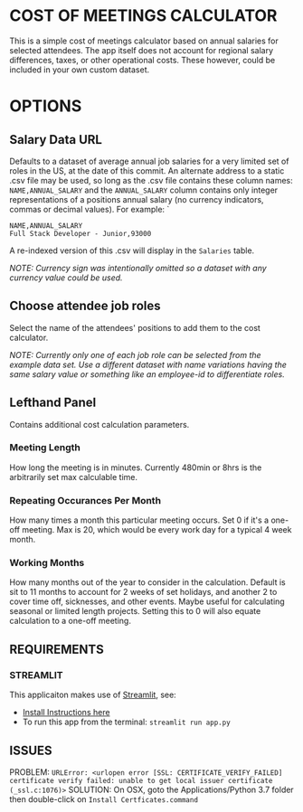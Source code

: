 # COST OF MEETINGS CALCULATOR
This is a simple cost of meetings calculator based on annual salaries for selected attendees. The app itself does not account for regional salary differences, taxes, or other operational costs. These however, could be included in your own custom dataset.

# OPTIONS
## Salary Data URL
Defaults to a dataset of average annual job salaries for a very limited set of roles in the US, at the date of this commit. An alternate address to a static .csv file may be used, so long as the .csv file contains these column names: `NAME,ANNUAL_SALARY` and the `ANNUAL_SALARY` column contains only integer representations of a positions annual salary (no currency indicators, commas or decimal values). For example: `
```
NAME,ANNUAL_SALARY
Full Stack Developer - Junior,93000
```
A re-indexed version of this .csv will display in the `Salaries` table.

*NOTE: Currency sign was intentionally omitted so a dataset with any currency value could be used.*

## Choose attendee job roles
Select the name of the attendees' positions to add them to the cost calculator.

*NOTE: Currently only one of each job role can be selected from the example data set. Use a different dataset with name variations having the same salary value or something like an employee-id to differentiate roles.* 

## Lefthand Panel
Contains additional cost calculation parameters.

### Meeting Length
How long the meeting is in minutes. Currently 480min or 8hrs is the arbitrarily set max calculable time.

### Repeating Occurances Per Month
How many times a month this particular meeting occurs. Set 0 if it's a one-off meeting. Max is 20, which would be every work day for a typical 4 week month.

### Working Months
How many months out of the year to consider in the calculation. Default is sit to 11 months to account for 2 weeks of set holidays, and another 2 to cover time off, sicknesses, and other events. Maybe useful for calculating seasonal or limited length projects. Setting this to 0 will also equate calculation to a one-off meeting.

## REQUIREMENTS
### STREAMLIT
This applicaiton makes use of [Streamlit](https://www.streamlit.io), see:
- [Install Instructions here](https://docs.streamlit.io/getting_started.html#install-streamlit)
- To run this app from the terminal: `streamlit run app.py`


## ISSUES
PROBLEM: `URLError: <urlopen error [SSL: CERTIFICATE_VERIFY_FAILED] certificate verify failed: unable to get local issuer certificate (_ssl.c:1076)>`
SOLUTION: On OSX, goto the Applications/Python 3.7 folder then double-click on `Install Certficates.command`